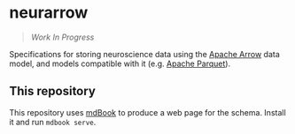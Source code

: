# neurarrow

> *Work In Progress*

Specifications for storing neuroscience data using the [Apache Arrow](https://arrow.apache.org/) data model,
and models compatible with it (e.g. [Apache Parquet](https://parquet.apache.org/)).

## This repository

This repository uses [mdBook](https://rust-lang.github.io/mdBook/) to produce a web page for the schema.
Install it and run `mdbook serve`.
